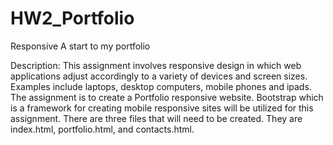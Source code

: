 # HW2_Portfolio 
Responsive
A start to my portfolio

Description: This assignment involves responsive design in which web applications adjust accordingly to a variety of devices and screen sizes. Examples include laptops, desktop computers, mobile phones and ipads. The assignment is to create a Portfolio responsive website. Bootstrap which is a framework for creating mobile responsive sites will be utilized for this assignment. There are three files that will need to be created. They are index.html, portfolio.html, and contacts.html.
